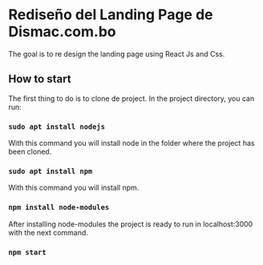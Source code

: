 # Rediseño del Landing Page de Dismac.com.bo

The goal is to re design the landing page using React Js and Css.

## How to start 

The first thing to do is to clone de project. In the project directory, you can run:

### `sudo apt install nodejs`

With this command you will install node in the folder where the project has been cloned.

### `sudo apt install npm`

With this command you will install npm.

### `npm install node-modules`

After installing node-modules the project is ready to run in localhost:3000 with the next command.

### `npm start`
